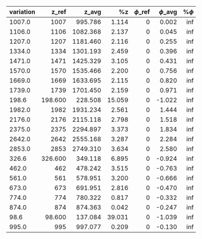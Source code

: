 | variation	| z_ref	| z_avg	| %z	| $\phi$\_ref	| $\phi$\_avg	| %$\phi$	|
| :-	| -:	| -:	| -:	| -:	| -:	| -:	|
| 1007.0	| 1007	| 995.786	| 1.114	| 0	| 0.002	| inf	|
| 1106.0	| 1106	| 1082.368	| 2.137	| 0	| 0.045	| inf	|
| 1207.0	| 1207	| 1181.460	| 2.116	| 0	| 0.255	| inf	|
| 1334.0	| 1334	| 1301.193	| 2.459	| 0	| 0.396	| inf	|
| 1471.0	| 1471	| 1425.329	| 3.105	| 0	| 0.431	| inf	|
| 1570.0	| 1570	| 1535.466	| 2.200	| 0	| 0.756	| inf	|
| 1669.0	| 1669	| 1633.695	| 2.115	| 0	| 0.820	| inf	|
| 1739.0	| 1739	| 1701.450	| 2.159	| 0	| 0.971	| inf	|
| 198.6	| 198.600	| 228.508	| 15.059	| 0	| -1.022	| inf	|
| 1982.0	| 1982	| 1931.234	| 2.561	| 0	| 1.444	| inf	|
| 2176.0	| 2176	| 2115.118	| 2.798	| 0	| 1.518	| inf	|
| 2375.0	| 2375	| 2294.897	| 3.373	| 0	| 1.834	| inf	|
| 2642.0	| 2642	| 2555.168	| 3.287	| 0	| 2.284	| inf	|
| 2853.0	| 2853	| 2749.310	| 3.634	| 0	| 2.580	| inf	|
| 326.6	| 326.600	| 349.118	| 6.895	| 0	| -0.924	| inf	|
| 462.0	| 462	| 478.242	| 3.515	| 0	| -0.763	| inf	|
| 561.0	| 561	| 578.951	| 3.200	| 0	| -0.666	| inf	|
| 673.0	| 673	| 691.951	| 2.816	| 0	| -0.470	| inf	|
| 774.0	| 774	| 780.322	| 0.817	| 0	| -0.332	| inf	|
| 874.0	| 874	| 874.363	| 0.042	| 0	| -0.247	| inf	|
| 98.6	| 98.600	| 137.084	| 39.031	| 0	| -1.039	| inf	|
| 995.0	| 995	| 997.077	| 0.209	| 0	| -0.130	| inf	|
